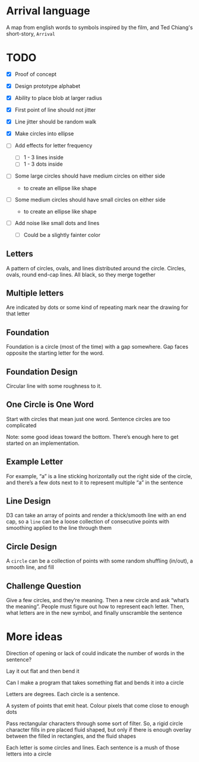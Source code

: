 # Arrival language

A map from english words to symbols inspired by the film, and Ted Chiang's short-story, `Arrival`

# TODO

- [x] Proof of concept
- [x] Design prototype alphabet
- [x] Ability to place blob at larger radius
- [x] First point of line should not jitter
- [x] Line jitter should be random walk
- [x] Make circles into ellipse

- [ ] Add effects for letter frequency
    - [ ] 1 - 3 lines inside
    - [ ] 1 - 3 dots inside

- [ ] Some large circles should have medium circles on either side
    - to create an ellipse like shape
- [ ] Some medium circles should have small circles on either side
    - to create an ellipse like shape
- [ ] Add noise like small dots and lines
    - [ ] Could be a slightly fainter color

## Letters

A pattern of circles, ovals, and lines distributed around the circle. Circles, ovals, round end-cap lines. All black, so they merge together

## Multiple letters

Are indicated by dots or some kind of repeating mark near the drawing for that letter

## Foundation

Foundation is a circle (most of the time) with a gap somewhere. Gap faces opposite the starting letter for the word.

## Foundation Design

Circular line with some roughness to it.

## One Circle is One Word

Start with circles that mean just one word. Sentence circles are too complicated

Note: some good ideas toward the bottom. There’s enough here to get started on an implementation.

## Example Letter

For example, “a” is a line sticking horizontally out the right side of the circle, and there’s a few dots next to it to represent multiple “a” in the sentence

## Line Design

D3 can take an array of points and render a thick/smooth line with an end cap, so a `line` can be a loose collection of consecutive points with smoothing applied to the line through them

## Circle Design

A `circle` can be a collection of points with some random shuffling (in/out), a smooth line, and fill

## Challenge Question

Give a few circles, and they’re meaning. Then a new circle and ask “what’s the meaning”. People must figure out how to represent each letter. Then, what letters are in the new symbol, and finally unscramble the sentence


# More ideas

Direction of opening or lack of could indicate the number of words in the sentence?

Lay it out flat and then bend it

Can I make a program that takes something flat and bends it into a circle

Letters are degrees. Each circle is a sentence.

A system of points that emit heat. Colour pixels that come close to enough dots

Pass rectangular characters through some sort of filter. So, a rigid circle character fills in pre placed fluid shaped, but only if there is enough overlay between the filled in rectangles, and the fluid shapes

Each letter is some circles and lines. Each sentence is a mush of those letters into a circle
